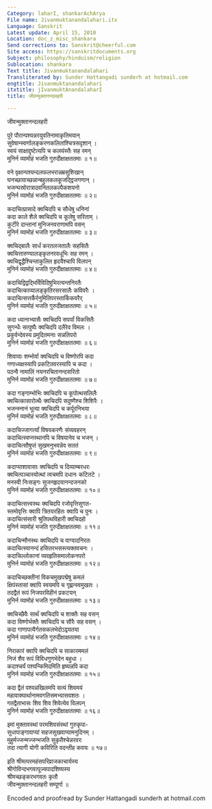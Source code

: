 ```yaml
---
Category: laharI, shankarAchArya
File name: Jivanmuktanandalahari.itx
Language: Sanskrit
Latest update: April 15, 2010
Location: doc_z_misc_shankara
Send corrections to: Sanskrit@cheerful.com
Site access: https://sanskritdocuments.org
Subject: philosophy/hinduism/religion
Sublocation: shankara
Text title: Jivanmuktanandalahari
Transliterated by: Sunder Hattangadi sunderh at hotmail.com
engtitle: Jivanmuktanandalahari
itxtitle: jIvanmuktAnandalaharI
title: जीवन्मुक्तानन्दलहरी

---
```

  
 जीवन्मुक्तानन्दलहरी   
  
पुरे पौरान्पश्यन्नरयुवतिनामाकृतिमयान्  
सुवेषान्स्वर्णालङ्करणकलितांश्चित्रसदृशान् ।  
स्वयं साक्षाद्दृष्टेत्यपि च कलयंस्तैः सह रमन्  
मुनिर्न व्यामोहं भजति गुरुदीक्षाक्षततमाः ॥ १॥  
  
वने वृक्षान्पश्यन्दलफलभरान्नम्रसुशिखान्  
घनच्छायाच्छन्नान्बहुलकलकूजद्द्विजगणान् ।  
भजन्घस्रोरात्रादवनितलकल्पैकशयनो  
मुनिर्न व्यामोहं भजति गुरुदीक्षाक्षततमाः ॥ २॥  
  
कदाचित्प्रासादे क्वचिदपि च सौधेषु धनिनां  
कदा काले शैले क्वचिदपि च कूलेषु सरिताम् ।  
कुटीरे दान्तानां मुनिजनवराणामपि वसन्  
मुनिर्न व्यामोहं भजति गुरुदीक्षाक्षततमाः ॥ ३॥  
  
क्वचिद्बालैः सार्धं करतलजतालैः सहसितैः  
क्वचित्तारुण्यालङ्कृतनरवधूभिः सह रमन् ।  
क्वचिद्वृद्धैश्चिन्ताकुलित हृदयैश्चापि विलपन्  
मुनिर्न व्यामोहं भजति गुरुदीक्षाक्षततमाः ॥ ४॥  
  
कदाचिद्विद्वद्भिर्विविदिषुभिरत्यन्तनिरतैः  
कदाचित्काव्यालङ्कृतिरसरसालैः कविवरैः ।  
कदाचित्सत्तर्कैर्रनुमितिपरस्तार्किकवरैर्  
मुनिर्न व्यामोहं भजति गुरुदीक्षाक्षततमाः ॥ ५॥  
  
कदा ध्यानाभ्यासैः क्वचिदपि सपर्यां विकसितैः  
सुगन्धैः सत्पुष्पैः क्वचिदपि दलैरेव विमलः ।  
प्रकुर्वन्देवस्य प्रमुदितमनाः सन्नतिपरो  
मुनिर्न व्यामोहं भजति गुरुदीक्षाक्षततमाः ॥ ६॥  
  
शिवायाः शम्भोर्वा क्वचिदपि च विष्णोरपि कदा  
गणाध्यक्षस्यापि प्रकटितवरस्यापि च कदा ।  
पठन्वै नामालिं नयनरचितानन्दसरितो  
मुनिर्न व्यामोहं भजति गुरुदीक्षाक्षततमाः ॥ ७॥  
  
कदा गङ्गाम्भोभिः क्वचिदपि च कूपोत्थसलिलैः  
क्वचित्कासारोत्थैः क्वचिदपि सदुष्णैश्च शिशिरैः ।  
भजन्स्नानं भूत्या क्वचिदपि च कर्पूरनिभया  
मुनिर्न व्यामोहं भजति गुरुदीक्षाक्षततमाः ॥ ८॥  
  
कदाचिज्जागर्त्यां विषयकरणैः संव्यवहरन्  
कदाचित्स्वप्नस्थानपि च विषयानेव च भजन् ।  
कदाचित्सौषुप्तं सुखमनुभवन्नेव सततं  
मुनिर्न व्यामोहं भजति गुरुदीक्षाक्षततमाः ॥ ९॥  
  
कदाप्याशावासाः क्वचिदपि च दिव्याम्बरधरः  
क्वचित्पञ्चास्योत्थां त्वचमपि दधानः कटितटे ।  
मनस्वी निःसङ्गः सुजनहृदयानन्दजनको  
मुनिर्न व्यामोहं भजति गुरुदीक्षाक्षततमाः ॥ १०॥  
  
कदाचित्सत्त्वस्थः क्वचिदपि रजोवृत्तिसुगत-  
स्तमोवृत्तिः क्वापि त्रितयरहितः क्वापि च पुनः ।  
कदाचित्संसारी श्रुतिपथविहारी क्वचिदहो  
मुनिर्न व्यामोहं भजति गुरुदीक्षाक्षततमाः ॥ ११॥  
  
कदाचिन्मौनस्थः क्वचिदपि च वाग्वादनिरतः  
कदाचित्स्वानन्दं हसितरभसस्त्यक्तवचनः  ।  
कदाचिल्लोकानां व्यवहृतिसमालोकनपरो  
मुनिर्न व्यामोहं भजति गुरुदीक्षाक्षततमाः ॥ १२॥  
  
कदाचिच्छक्तीनां विकचमुखपद्मेषु कमलं  
क्षिपंस्तासां क्वापि स्वयमपि च गृह्णन्स्वमुखतः ।  
तदद्वैतं रूपं निजपरविहीनं प्रकटयन्  
मुनिर्न व्यामोहं भजति गुरुदीक्षाक्षततमाः ॥ १३॥  
  
क्वचिच्छैवैः सार्थं क्वचिदपि च शाक्तैः सह वसन्  
कदा विष्णोर्भक्तैः क्वचिदपि च सौरैः सह वसन् ।  
कदा गाणापत्यैर्गतसकलभेदोऽद्वयतया  
मुनिर्न व्यामोहं भजति गुरुदीक्षाक्षततमाः ॥ १४॥  
  
निराकारं क्वापि क्वचिदपि च साकारममलं  
निजं शैव रूपं विविधगुणभेदेन बहुधा ।  
कदाश्चर्यं पश्यन्किमिदमिति हृष्यन्नपि कदा  
मुनिर्न व्यामोहं भजति गुरुदीक्षाक्षततमाः ॥ १५॥  
  
कदा द्वैतं पश्यन्नखिलमपि सत्यं शिवमयं  
महावाक्यार्थानामवगतिसमभ्यासवशतः ।  
गतद्वैताभासः शिव शिव शिवेत्येव विलपन्  
मुनिर्न व्यामोहं भजति गुरुदीक्षाक्षततमाः ॥ १६॥  
  
इमां मुक्तावस्थां परमशिवसंस्थां गुरुकृपा-  
सुधापाङ्गावाप्यां सहजसुखवाप्यामनुदिनम् ।  
मुहुर्मज्जन्मज्जन्भजति सुकृतैश्चेन्नरवरः  
तदा त्यागी योगी कविरिति वदन्तीह कवयः ॥ १७॥  
  
इति श्रीमत्परमहंसपरिव्राजकाचार्यस्य  
श्रीगोविन्दभगवत्पूज्यपादशिष्यस्य  
श्रीमच्छङ्करभगवतः कृतौ  
जीवन्मुक्तानन्दलहरी सम्पूर्णा ॥  
  
  
  
Encoded and proofread by Sunder Hattangadi sunderh at hotmail.com  
  
